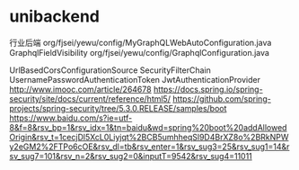 # unibackend
行业后端
org/fjsei/yewu/config/MyGraphQLWebAutoConfiguration.java GraphqlFieldVisibility 
org/fjsei/yewu/config/GraphqlConfiguration.java

UrlBasedCorsConfigurationSource
SecurityFilterChain
UsernamePasswordAuthenticationToken
JwtAuthenticationProvider
http://www.imooc.com/article/264678
https://docs.spring.io/spring-security/site/docs/current/reference/html5/
https://github.com/spring-projects/spring-security/tree/5.3.0.RELEASE/samples/boot
https://www.baidu.com/s?ie=utf-8&f=8&rsv_bp=1&rsv_idx=1&tn=baidu&wd=spring%20boot%20addAllowedOrigin&rsv_t=1cecjDl5XcL0Liyjqt%2BCB5umhheqSl9D4BrXZ8o%2BRkNPWy2eGM2%2FTPo6cOE&rsv_dl=tb&rsv_enter=1&rsv_sug3=25&rsv_sug1=14&rsv_sug7=101&rsv_n=2&rsv_sug2=0&inputT=9542&rsv_sug4=11011
